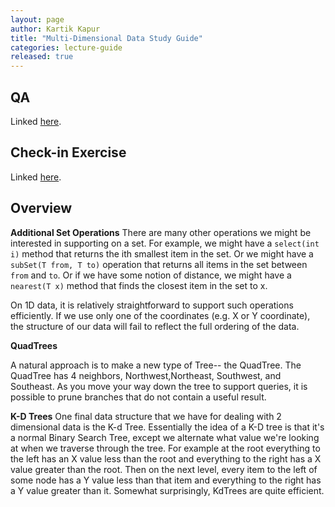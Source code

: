 ```yaml
---
layout: page
author: Kartik Kapur
title: "Multi-Dimensional Data Study Guide"
categories: lecture-guide
released: true
---
```



## QA
Linked [here](https://youtu.be/NAz4u_DdSqI).

## Check-in Exercise
Linked [here](https://forms.gle/HgtAGmNKscfecc2v7).

## Overview

**Additional Set Operations** There are many other operations we might be interested
in supporting on a set. For example, we might have a `select(int i)` method that
returns the ith smallest item in the set. Or we might have a `subSet(T from, T to)` operation that returns all items in the set between `from` and `to`. Or if we have some notion of distance, we
might have a `nearest(T x)` method that finds the closest item in the set to x.

On 1D data, it is relatively straightforward to support such operations efficiently. If we use only one of the coordinates (e.g. X or Y coordinate), the structure of our data will fail to reflect the full ordering of the data.

**QuadTrees** 

 A natural approach is to make a new type of Tree-- the QuadTree. The QuadTree has 4 neighbors,
 Northwest,Northeast, Southwest, and Southeast. As you move your way down the tree to support queries, it is possible to prune branches that do not contain a useful result.

**K-D Trees** One final data structure that we have for dealing with 2 dimensional
data is the K-d Tree. Essentially the idea of a K-D tree is that it's a
normal Binary Search Tree, except we alternate what value we're looking at when
 we traverse through the tree. For example at the root everything to the left
has an X value less than the root and everything to the right has a X value greater
than the root. Then on the next level, every item to the left of some node has a
Y value less than that item and everything to the right has a Y value greater than it. Somewhat surprisingly, KdTrees are quite efficient.




<!--Effectively, then, you know how to insert into an LLRB, but just in case you want to insert into LLRBs directly without interconverting, you can instead add the new node with a red link, and then apply the three cases below recursively.

Case 3: A parent node has a black left child and a red right child, so rotate the parent left. The former right child is now the boss. Reminder: null links are considered black for the purposes of deciding cases.

Case 2: A grandparent node has a red left child whose left child is also red. Rotate this grandparent right (so that one in the middle is now the boss).

Case 1: A parent node has two red children. Flip colors.
Conveniently, we can always apply case 3, case 2, then case 1 to every node in a tree, and we can guarantee that the entire tree will be an LLRB. -->
